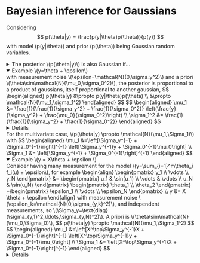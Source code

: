 # Bayesian inference for Gaussians
Considering
$$
p(\theta|y) = \frac{p(y|\theta)p(\theta)}{p(y)}
$$
with model \(p(y|\theta)\) and prior \(p(\theta)\) being Gaussian random variables.  
<details>
<summary> The posterior \(p(\theta|y)\) is also Gaussian if... </summary>
\(p(\theta|y)\) is Gaussian if the product \(p(y|\theta)p(\theta)\) is proportionnal to
$$
e^{-\frac{1}{2}\left(\theta^\top\Sigma^{-1}\theta - 2\theta^\top\Sigma^{-1}\mu + ...\right)}
$$
the last constant part in the exponential does not matter: it is partly used for completing the square so the exponential part is
$$
e^{-\frac{1}{2}(\theta-\mu)^\top\Sigma^{-1}(\theta-\mu)}
$$
and partly used to scale (since \(e^{x+c}=e^xe^c\)) the result so the final posterior distribution has a scaling factor (also taking into account \(p(y)\) ) that integrates to 1. It always does integrate to 1 because all probability density functions do.
</details>

<details open>
<summary>Example \(y=\theta + \epsilon\)</summary>
with measurement noise \(\epsilon=\mathcal{N}(0,\sigma_y^2)\) and a priori \(\theta\sim\mathcal{N}(\mu_0,\sigma_0^2)\), the posterior is proportional to a product of gaussians, itself proportional to another gaussian,
$$
\begin{aligned}
p(\theta|y) &\propto p(y|\theta)p(\theta) \\
&\propto \mathcal{N}(\mu_1,\sigma_1^2)
\end{aligned}
$$
$$
\begin{aligned}
\mu_1 &= \frac{1}{\frac{1}{\sigma_y^2} + \frac{1}{\sigma_0^2}} \left(\frac{y}{\sigma_y^2} + \frac{\mu_0}{\sigma_0^2}\right) \\
\sigma_1^2 &= \frac{1}{\frac{1}{\sigma_y^2} + \frac{1}{\sigma_0^2}}
\end{aligned}
$$
<details>
$$
\begin{aligned}
p(\theta|y) &\propto \exp\left(-\frac{1}{2}\frac{(y-\theta)^2}{\sigma_y^2}\right) \exp\left(-\frac{1}{2}\frac{(\theta-\mu_0)^2}{\sigma_0^2}\right) \\
&=\exp\left(-\frac{1}{2}\left(\frac{y^2-2y\theta+\theta^2}{\sigma_y^2}+\frac{\theta^2-2\theta\mu_0+\mu_0^2}{\sigma_0^2}\right)\right) \\
&= \exp\left(-\frac{1}{2}\left(\theta^2\underbrace{\left(\frac{1}{\sigma_y^2}+\frac{1}{\sigma_0^2}\right)}_{\frac{1}{\sigma_1^2}}-2\theta\underbrace{\left(\frac{y}{\sigma_y^2}+\frac{\mu_0}{\sigma_0^2}\right)}_{\frac{\mu_1}{\sigma_1^2}} + \ldots\right)\right)
\end{aligned}
$$
</details>
For the multivariate case, \(p(\theta|y) \propto \mathcal{N}(\mu_1,\Sigma_1)\) with
$$
\begin{aligned}
\mu_1 &=\left[\Sigma_y^{-1} + \Sigma_0^{-1}\right]^{-1} \left[\Sigma_y^{-1}y + \Sigma_0^{-1}\mu_0\right] \\
\Sigma_1 &= \left[\Sigma_y^{-1} + \Sigma_0^{-1}\right]^{-1}
\end{aligned}
$$
</details>


<details open>
<summary>Example \(y = X\theta + \epsilon \)</summary>
Consider having many measurement for the model \(y=\sum_{i=1}^m\theta_i f_i(u) + \epsilon\), for example
\begin{align}
\begin{pmatrix}
y_1 \\
\vdots \\
y_N
\end{pmatrix} &=
\begin{pmatrix}
u_1 & \sin(u_1) \\
\vdots & \vdots \\
u_N & \sin(u_N)
\end{pmatrix}
\begin{pmatrix}
\theta_1 \\
\theta_2
\end{pmatrix}
+\begin{pmatrix}
\epsilon_1 \\
\vdots \\
\epsilon_N
\end{pmatrix} \\
y &= X \theta + \epsilon
\end{align}
with measurement noise \(\epsilon_k=\mathcal{N}(0,\sigma_{y,k}^2)\), and independent measurements, so \(\Sigma_y=\text{diag}(\sigma_{y,1}^2,\ldots,\sigma_{y,N}^2)\). A priori is \(\theta\sim\mathcal{N}(\mu_0,\Sigma_0)\),
$$
p(\theta|y) \propto \mathcal{N}(\mu_1,\Sigma_1^2)
$$
$$
\begin{aligned}
\mu_1 &=\left[X^\top\Sigma_y^{-1}X + \Sigma_0^{-1}\right]^{-1} \left[X^\top\Sigma_y^{-1}y + \Sigma_0^{-1}\mu_0\right] \\
\Sigma_1 &= \left[X^\top\Sigma_y^{-1}X + \Sigma_0^{-1}\right]^{-1}
\end{aligned}
$$
<details>
$$
\begin{aligned}
p(\theta|y) &\propto \exp\left(-\frac{1}{2}(y-X\theta)^\top\Sigma_y^{-1}(y-X\theta)\right) \exp\left(-\frac{1}{2}(\theta-\mu_0)^\top\Sigma_0^{-1}(\theta-\mu_0)\right) \\
&=\exp\left(-\frac{1}{2}\left(y^\top\Sigma_y^{-1}y - 2\theta^\top X^\top\Sigma_y^{-1}y + \theta^\top X^\top\Sigma_y^{-1}X\theta + \theta^\top\Sigma_0^{-1}\theta - 2\theta^\top\Sigma_0^{-1}\mu_0 + \mu_0^\top\Sigma_0^{-1}\mu_0\right)\right) \\
&= \exp\left(-\frac{1}{2}\left(\theta^\top\underbrace{\left(X^\top \Sigma_y^{-1} X+\Sigma_0^{-1}\right)}_{\Sigma_1^{-1}}\theta - 2\theta^\top\underbrace{\left(X^\top \Sigma_y^{-1} y+\Sigma_0^{-1}\mu_0\right)}_{\Sigma^{-1}\mu_1}+\ldots\right)\right)
\end{aligned}
$$
</details>

</details>